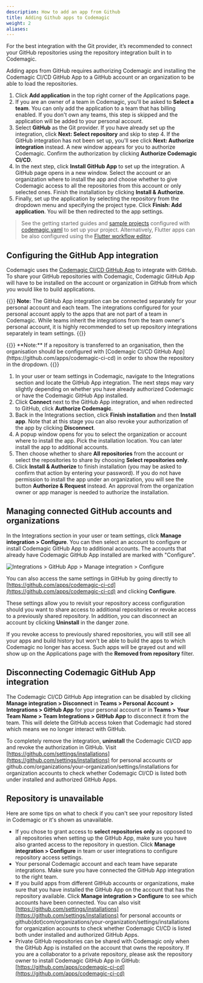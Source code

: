 ```yaml
---
description: How to add an app from Github
title: Adding Github apps to Codemagic
weight: 2
aliases:
---
```


For the best integration with the Git provider, it’s recommended to connect your GitHub repositories using the repository integration built in to Codemagic. 

Adding apps from GitHub requires authorizing Codemagic and installing the Codemagic CI/CD GitHub App to a GitHub account or an organization to be able to load the repositories.

1. Click **Add application** in the top right corner of the Applications page.
2. If you are an owner of a team in Codemagic, you'll be asked to **Select a team**. You can only add the application to a team that has billing enabled. If you don't own any teams, this step is skipped and the application will be added to your personal account.
3. Select **GitHub** as the Git provider. If you have already set up the integration, click **Next: Select repository** and skip to step 4. If the GitHub integration has not been set up, you'll see click **Next: Authorize integration** instead. A new window appears for you to authorize Codemagic. Confirm the authorization by clicking **Authorize Codemagic CI/CD**.
4. In the next step, click **Install GitHub App** to set up the integration. A GitHub page opens in a new window. Select the account or an organization where to install the app and choose whether to give Codemagic access to all the repositories from this account or only selected ones. Finish the installation by clicking **Install & Authorize**.
5. Finally, set up the application by selecting the repository from the dropdown menu and specifying the project type. Click **Finish: Add application**. You will be then redirected to the app settings.

>See the getting started guides and [sample projects](../sample-projects/codemagic-sample-projects/) configured with [codemagic.yaml](../getting-started/yaml/) to set up your project. Alternatively, Flutter apps can be also configured using the [Flutter workflow editor](../flutter-configuration/flutter-projects/).

## Configuring the GitHub App integration

Codemagic uses the [Codemagic CI/CD GitHub App](https://github.com/apps/codemagic-ci-cd) to integrate with GitHub. To share your GitHub repositories with Codemagic, Codemagic GitHub App will have to be installed on the account or organization in GitHub from which you would like to build applications.

{{<notebox>}}
**Note:** The GitHub App integration can be connected separately for your personal account and each team. The integrations configured for your personal account apply to the apps that are not part of a team in Codemagic. While teams inherit the integrations from the team owner's personal account, it is highly recommended to set up repository integrations separately in team settings.
{{</notebox>}}
</p>
{{<notebox>}}
**Note:** If a repository is transferred to an organisation, then the organisation should be configured with [Codemagic CI/CD GitHub App](https://github.com/apps/codemagic-ci-cd) in order to show the repository in the dropdown.
{{</notebox>}}

1. In your user or team settings in Codemagic, navigate to the Integrations section and locate the GitHub App integration. The next steps may vary slightly depending on whether you have already authorized Codemagic or have the Codemagic GitHub App installed.
2. Click **Connect** next to the GitHub App integration, and when redirected to GitHub, click **Authorize Codemagic**.
3. Back in the Integrations section, click **Finish installation** and then **Install app**. Note that at this stage you can also revoke your authorization of the app by clicking **Disconnect**.
4. A popup window opens for you to select the organization or account where to install the app. Pick the installation location. You can later install the app to additional accounts.
5. Then choose whether to share **All repositories** from the account or select the repositories to share by choosing **Select repositories only**.
6. Click **Install & Authorize** to finish installation (you may be asked to confirm that action by entering your password). If you do not have permission to install the app under an organization, you will see the button **Authorize & Request** instead. An approval from the organization owner or app manager is needed to authorize the installation.

## Managing connected GitHub accounts and organizations

In the Integrations section in your user or team settings, click **Manage integration > Configure**. You can then select an account to configure or install Codemagic GitHub App to additional accounts. The accounts that already have Codemagic GitHub App installed are marked with "Configure". 

![Integrations > GitHub App > Manage integration > Configure](../uploads/gh-app-conf.png)

You can also access the same settings in GitHub by going directly to [https://github.com/apps/codemagic-ci-cd](https://github.com/apps/codemagic-ci-cd) and clicking **Configure**.

These settings allow you to revisit your repository access configuration should you want to share access to additional repositories or revoke access to a previously shared repository. In addition, you can disconnect an account by clicking **Uninstall** in the danger zone.

If you revoke access to previously shared repositories, you will still see all your apps and build history but won't be able to build the apps to which Codemagic no longer has access. Such apps will be grayed out and will show up on the Applications page with the **Removed from repository** filter.

## Disconnecting Codemagic GitHub App integration

The Codemagic CI/CD GitHub App integration can be disabled by clicking **Manage integration > Disconnect** in **Teams > Personal Account > Integrations > GitHub App** for your personal account or in **Teams > Your Team Name > Team Integrations > GitHub App** to disconnect it from the team. This will delete the GitHub access token that Codemagic had stored which means we no longer interact with GitHub.

To completely remove the integration, **uninstall** the Codemagic CI/CD app and revoke the authorization in GitHub. Visit [https://github.com/settings/installations](https://github.com/settings/installations) for personal accounts or github.com/organizations/your-organization/settings/installations for organization accounts to check whether Codemagic CI/CD is listed both under installed and authorized GitHub Apps.

## Repository is unavailable

Here are some tips on what to check if you can't see your repository listed in Codemagic or it's shown as unavailable.

* If you chose to grant access to **select repositories only** as opposed to all repositories when setting up the GitHub App, make sure you have also granted access to the repository in question. Click **Manage integration > Configure** in team or user integrations to configure repository access settings.
* Your personal Codemagic account and each team have separate integrations. Make sure you have connected the GitHub App integration to the right team.
* If you build apps from different GitHub accounts or organizations, make sure that you have installed the GitHub App on the account that has the repository available. Click **Manage integration > Configure** to see which accounts have been connected. You can also visit [https://github.com/settings/installations](https://github.com/settings/installations) for personal accounts or github(dot)com/organizations/your-organization/settings/installations for organization accounts to check whether Codemagic CI/CD is listed both under installed and authorized GitHub Apps.
* Private GitHub repositories can be shared with Codemagic only when the GitHub App is installed on the account that owns the repository. If you are a collaborator to a private repository, please ask the repository owner to install Codemagic GitHub App in GitHub: [https://github.com/apps/codemagic-ci-cd](https://github.com/apps/codemagic-ci-cd)
